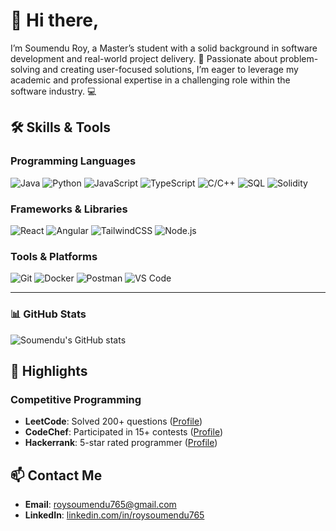 # 👋 Hi there,
I’m Soumendu Roy, a Master’s student with a solid background in software development and real-world project delivery. 🚀 Passionate about problem-solving and creating user-focused solutions, I’m eager to leverage my academic and professional expertise in a challenging role within the software industry. 💻

## 🛠 Skills & Tools  
### Programming Languages  
![Java](https://img.shields.io/badge/-Java-blue?logo=java&logoColor=white)
![Python](https://img.shields.io/badge/-Python-yellow?logo=python&logoColor=white)
![JavaScript](https://img.shields.io/badge/-JavaScript-orange?logo=javascript&logoColor=white)
![TypeScript](https://img.shields.io/badge/-TypeScript-blue?logo=typescript&logoColor=white)
![C/C++](https://img.shields.io/badge/-C%2FC%2B%2B-red?logo=cplusplus&logoColor=white)
![SQL](https://img.shields.io/badge/-SQL-lightgrey?logo=postgresql&logoColor=blue)
![Solidity](https://img.shields.io/badge/-Solidity-black?logo=ethereum)

### Frameworks & Libraries  
![React](https://img.shields.io/badge/-React-blue?logo=react)
![Angular](https://img.shields.io/badge/-Angular-red?logo=angular&logoColor=white)
![TailwindCSS](https://img.shields.io/badge/-TailwindCSS-teal?logo=tailwind-css&logoColor=white)
![Node.js](https://img.shields.io/badge/-Node.js-green?logo=node.js&logoColor=white)

### Tools & Platforms  
![Git](https://img.shields.io/badge/-Git-red?logo=git&logoColor=white)
![Docker](https://img.shields.io/badge/-Docker-blue?logo=docker)
![Postman](https://img.shields.io/badge/-Postman-orange?logo=postman)
![VS Code](https://img.shields.io/badge/-VSCode-blue?logo=visualstudiocode)

---

### 📊 GitHub Stats

![Soumendu's GitHub stats](https://github-readme-stats.vercel.app/api?username=roysoumendu765&show_icons=true&theme=radical)

## 🌟 Highlights  
### Competitive Programming  
- **LeetCode**: Solved 200+ questions ([Profile](https://leetcode.com/roysoumendu765))  
- **CodeChef**: Participated in 15+ contests ([Profile](https://codechef.com/users/roysoumendu765))  
- **Hackerrank**: 5-star rated programmer ([Profile](https://hackerrank.com/roysoumendu765))  


## 📫 Contact Me  
- **Email**: [roysoumendu765@gmail.com](mailto:roysoumendu765@gmail.com)  
- **LinkedIn**: [linkedin.com/in/roysoumendu765](https://linkedin.com/in/roysoumendu765)  

